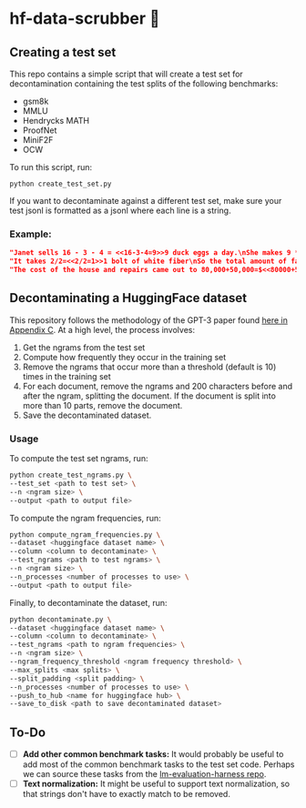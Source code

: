 # hf-data-scrubber :sponge:

## Creating a test set

This repo contains a simple script that will create a test set for decontamination containing the test splits of the following benchmarks:

- gsm8k
- MMLU
- Hendrycks MATH
- ProofNet
- MiniF2F
- OCW

To run this script, run:

```python create_test_set.py```

If you want to decontaminate against a different test set, make sure your test jsonl is formatted as a jsonl where each line is a string.

### Example:

```json
"Janet sells 16 - 3 - 4 = <<16-3-4=9>>9 duck eggs a day.\nShe makes 9 * 2 = $<<9*2=18>>18 every day at the farmer’s market.\n#### 18"
"It takes 2/2=<<2/2=1>>1 bolt of white fiber\nSo the total amount of fabric is 2+1=<<2+1=3>>3 bolts of fabric\n#### 3"
"The cost of the house and repairs came out to 80,000+50,000=$<<80000+50000=130000>>130,000\nHe increased the value of the house by 80,000*1.5=<<80000*1.5=120000>>120,000\nSo the new value of the house is 120,000+80,000=$<<120000+80000=200000>>200,000\nSo he made a profit of 200,000-130,000=$<<200000-130000=70000>>70,000\n#### 70000"
```

## Decontaminating a HuggingFace dataset

This repository follows the methodology of the GPT-3 paper found [here in Appendix C](https://arxiv.org/abs/2005.14165). At a high level, the process involves:

1. Get the ngrams from the test set
2. Compute how frequently they occur in the training set
3. Remove the ngrams that occur more than a threshold (default is 10) times in the training set
4. For each document, remove the ngrams and 200 characters before and after the ngram, splitting the document. If the document is split into more than 10 parts, remove the document.
5. Save the decontaminated dataset.


### Usage

To compute the test set ngrams, run:

```bash
python create_test_ngrams.py \
--test_set <path to test set> \
--n <ngram size> \
--output <path to output file>
```

To compute the ngram frequencies, run:

```bash
python compute_ngram_frequencies.py \
--dataset <huggingface dataset name> \
--column <column to decontaminate> \
--test_ngrams <path to test ngrams> \
--n <ngram size> \
--n_processes <number of processes to use> \
--output <path to output file>
```

Finally, to decontaminate the dataset, run:

```bash
python decontaminate.py \
--dataset <huggingface dataset name> \
--column <column to decontaminate> \
--test_ngrams <path to ngram frequencies> \
--n <ngram size> \
--ngram_frequency_threshold <ngram frequency threshold> \
--max_splits <max splits> \
--split_padding <split padding> \
--n_processes <number of processes to use> \
--push_to_hub <name for huggingface hub> \
--save_to_disk <path to save decontaminated dataset>
```

## To-Do

- [ ] **Add other common benchmark tasks:** It would probably be useful to add most of the common benchmark tasks to the test set code. Perhaps we can source these tasks from the [lm-evaluation-harness repo](https://github.com/EleutherAI/lm-evaluation-harness).
- [ ] **Text normalization:** It might be useful to support text normalization, so that strings don't have to exactly match to be removed.